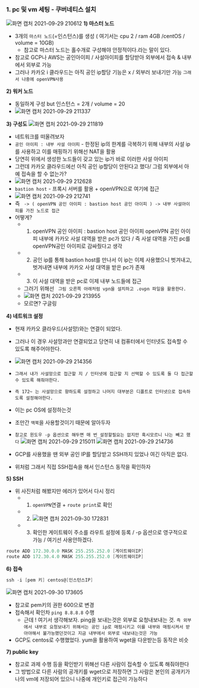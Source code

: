 ### 1. pc 및 vm 세팅 - 쿠버네티스 설치
![화면 캡처 2021-09-29 210612](https://user-images.githubusercontent.com/62214428/135265092-b195ed36-7222-4a10-980d-c6bda4e4507e.png)
**1) 마스터 노드**
  - 3개의 `마스터 노드`(=인스턴스)를 생성 ( 여기서는 cpu 2 / ram 4GB /centOS / volume = 10GB)
     - 참고로 마스터 노드는 홀수개로 구성해야 안정적이다.라는 말이 있다. 
  - 참고로 GCP나 AWS는 공인아이피 / 사설아이피를 할당받아 외부에서 접속 & 내부에서 외부로 가능
  - 그러나 카카오 i 클라우드는 아직 공인 ip할당 기능은 x / 외부러 보내기만 가능 `그래서 나중에 openVPN사용`

**2) 워커 노드**
- 동일하게 구성 but 인스턴스 = 2개 / volume = 20
- ![화면 캡처 2021-09-29 211337](https://user-images.githubusercontent.com/62214428/135266298-ac0f8fce-2694-4fb4-9915-cc1607c9b5e6.png)


**3) 구성도**
![화면 캡처 2021-09-29 211819](https://user-images.githubusercontent.com/62214428/135266928-586bb8ce-c969-4fd9-a278-8c63aa058247.png)
- 네트워크를 떠올려보자
- `공인 아이피 : 내부 사설 아이피` - 한정된 ip의 한계를 극복하기 위해 내부의 사설 ip를 사용하고 이를 매핑하기 위해선 NAT을 활용
- 당연히 위에서 생성한 노드들이 갖고 있는 ip가 바로 이러한 사설 아이피
- 그런데 카카오 클라우드에선 아직 공인 ip할당이 안된다고 했다/ 그럼 외부에서 아예 접속을 할 수 없는가?
- ![화면 캡처 2021-09-29 212628](https://user-images.githubusercontent.com/62214428/135268077-dd138dbc-6c82-43dc-b239-5001636ab54e.png)
- `bastion host` - 프록시 서버를 활용 + openVPN으로 여기에 접근
- ![화면 캡처 2021-09-29 212741](https://user-images.githubusercontent.com/62214428/135268252-4958f5eb-78bc-4607-aa16-d527d584b166.png)
- 즉 ` -> ( openVPN 공인 아이피 : bastion host 공인 아이피 ) -> 내부 사설아이피를 가진 노드로 접근`
- 어떻게? 
   - 1. openVPN 공인 아이피 : bastion host 공인 아이피  openVPN 공인 아이피 내부에 카카오 사설 대역을 받은 pc가 있다 / 즉 사설 대역을 가진 pc를 openVPN공인 아이피로 감싸줬다고 생각
   - 2. 공인 ip를 통해 bastion host를 만나서 이 ip는 이제 사용했으니 벗겨내고, 벗겨내면 내부에 카카오 사설 대역을 받은 pc가 존재
   - 3. 이 사설 대역을 받은 pc로 이제 내부 노드들에 접근  
   - 그러기 위해선 ` 그림 오른쪽 아래처럼 vpn을 설치하고 .ovpn 파일을 활용한다.`
   - ![화면 캡처 2021-09-29 213955](https://user-images.githubusercontent.com/62214428/135270047-bdf9affb-ab5b-429f-9734-11b0145a657b.png)
   - 모르면? 구글링

**4) 네트워크 설정**
- 현재 카카오 클라우드(사설망)와는 연결이 되었다.
- 그러나 이 경우 사설망과만 연결되었고 당연히 내 컴퓨터에서 인터넷도 접속할 수 있도록 해주어야한다.
- ![화면 캡처 2021-09-29 214356](https://user-images.githubusercontent.com/62214428/135270691-8c5c21f2-1e68-4fc6-ba5c-a5695ec121ec.png)
- `그래서 내가 사설망으로 접근할 지 / 인터넷에 접근할 지 선택할 수 있도록 둘 다 접근할 수 있도록 해줘야한다.`
- `즉 172~ 는 사설망으로 향하도록 설정하고 나머지 대부분은 디폴트로 인터넷으로 접속하도록 설정해야한다.`
- 이는 pc OS에 설정하는것

- 조만간 `맥북`을 사용할것이기 때문에 알아두자
- `참고로 윈도우 -p 옵션으로 해두면 매 번 설정할필요는 없지만 혹시모르니 나는 빼고 했다`
![화면 캡처 2021-09-29 215011](https://user-images.githubusercontent.com/62214428/135271672-5e75e4ba-a157-495d-ba18-c466f62cc4c7.png)
![화면 캡처 2021-09-29 214736](https://user-images.githubusercontent.com/62214428/135271664-fa0512e3-a114-48fb-b9d2-d221cc3480fa.png)

- GCP를 사용했을 땐 외부 공인 IP를 할당받고 SSH까지 있었나 여긴 아직은 없다.
- 위처럼 그래서 직접 SSH접속을 해서 인스턴스 동작을 확인하자

**5) SSH**
- 위 사진처럼 해봤지만 에러가 있어서 다시 정리
  - 1. `openVPN`연결 + `route print`로 확인
  - 2. ![화면 캡처 2021-09-30 172831](https://user-images.githubusercontent.com/62214428/135416516-53c705c0-ef5e-40a8-973f-ddd6f466ec86.png)
  - 3. 확인한 게이트웨이 주소를 라우트 설정에 등록 / -p 옵션으로 영구적으로 가능 / 여기선 사용안하겠다. 
```powershell
route ADD 172.30.0.0 MASK 255.255.252.0 [게이트웨이IP]
route ADD 172.30.4.0 MASK 255.255.252.0 [게이트웨이IP]
```

**6) 접속**
```powershell
ssh -i [pem 키] centos@[인스턴스IP]
```
![화면 캡처 2021-09-30 173605](https://user-images.githubusercontent.com/62214428/135417808-715e8d05-1a5b-46f6-90d3-f55c061e93fe.png)
- 참고로 pem키의 권한 600으로 변경
- 접속해서 확인차 `ping 8.8.8.8` 수행
  - 근데 ! 여기서 생각해보자. ping을 보내는것은 외부로 요청내보내는 것. `즉 외부에서 내부로 요청보내기 위해서는 공인 ip로 매핑시키고 이를 내부와 매핑시켜서 받아야해서 불가능했던것이고 지금 내부에서 외부로 내보내는것은 가능`
- GCP도 centos로 수행했었다. yum을 활용하여 wget을 다운받는등 동작은 비슷

**7) public key**
- 참고로 과제 수행 등을 확인받기 위해선 다른 사람이 접속할 수 있도록 해줘야한다
- 그 방법으로 다른 사람의 공개키를 wget으로 저장하면 그 사람은 본인의 공개키가 나의 vm에 저장되어 있으니 나중에 개인키로 접근이 가능하다
